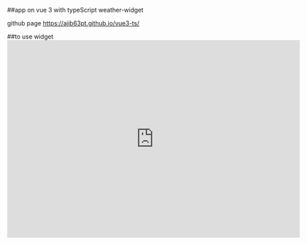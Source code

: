 ##app on vue 3 with typeScript
weather-widget


github page
https://ajib63pt.github.io/vue3-ts/

##to use widget
    <iframe src="https://ajib63pt.github.io/vue3-ts/" 
        frameborder="0"
        width="680"
        height="460"
        title="Weather Widget"
        frameborder="0"
        allow="accelerometer; clipboard-write; picture-in-picture"
        allowfullscreen
    ></iframe>
